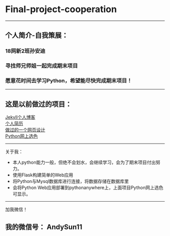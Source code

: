 # Final-project-cooperation
---
## 个人简介-自我策展：
### 18网新2班孙安迪
### 寻找师兄师姐一起完成期末项目
### 愿意花时间去学习Python，希望能尽快完成期末项目！
---
## 这是以前做过的项目：
[Jekyll个人博客](https://andysunn.github.io/)
<br>
[个人简历](http://andysunn.gitee.io/resume/)
<br>
[做过的一个网页设计](http://andysunn.gitee.io/web_html/)
<br>
[Python网上选色](http://andymelon.pythonanywhere.com/)

---
关于我：
+ 本人python能力一般，但绝不会划水，会继续学习，会为了期末项目付出努力。
+ 使用Flask构建简单的Web应用
+ 将Python与Mysql数据库进行连接，将数据存储在数据库里
+ 会将Python Web应用部署到pythonanywhere上，上面项目Python网上选色可显示。

---
加我微信！
## 我的微信号： AndySun11
